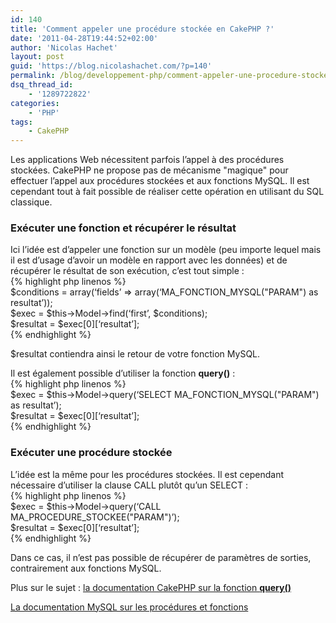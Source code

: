 ```yaml
---
id: 140
title: 'Comment appeler une procédure stockée en CakePHP ?'
date: '2011-04-28T19:44:52+02:00'
author: 'Nicolas Hachet'
layout: post
guid: 'https://blog.nicolashachet.com/?p=140'
permalink: /blog/developpement-php/comment-appeler-une-procedure-stockee-en-cakephp/
dsq_thread_id:
    - '1289722822'
categories:
    - 'PHP'
tags:
    - CakePHP
---
```


Les applications Web nécessitent parfois l’appel à des procédures stockées. CakePHP ne propose pas de mécanisme "magique" pour effectuer l’appel aux procédures stockées et aux fonctions MySQL. Il est cependant tout à fait possible de réaliser cette opération en utilisant du SQL classique.

### Exécuter une fonction et récupérer le résultat

Ici l’idée est d’appeler une fonction sur un modèle (peu importe lequel mais il est d’usage d’avoir un modèle en rapport avec les données) et de récupérer le résultat de son exécution, c’est tout simple :  
{% highlight php linenos %}  
$conditions = array(‘fields’ => array(‘MA_FONCTION_MYSQL("PARAM") as resultat’));  
$exec = $this->Model->find(‘first’, $conditions);  
$resultat = $exec[0][‘resultat’];  
{% endhighlight %}

$resultat contiendra ainsi le retour de votre fonction MySQL.

Il est également possible d’utiliser la fonction **query()** :  
{% highlight php linenos %}  
$exec = $this->Model->query(‘SELECT MA_FONCTION_MYSQL("PARAM") as resultat’);  
$resultat = $exec[0][‘resultat’];  
{% endhighlight %}

### Exécuter une procédure stockée

L’idée est la même pour les procédures stockées. Il est cependant nécessaire d’utiliser la clause CALL plutôt qu’un SELECT :  
{% highlight php linenos %}  
$exec = $this->Model->query(‘CALL MA_PROCEDURE_STOCKEE("PARAM")’);  
$resultat = $exec[0][‘resultat’];  
{% endhighlight %}

Dans ce cas, il n’est pas possible de récupérer de paramètres de sorties, contrairement aux fonctions MySQL.

Plus sur le sujet : [la documentation CakePHP sur la fonction **query()**](https://book.cakephp.org/view/1027/query)

[La documentation MySQL sur les procédures et fonctions](https://dev.mysql.com/doc/refman/5.0/fr/stored-procedure-syntax.html)

